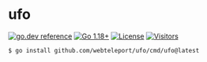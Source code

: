 # ufo

[![go.dev reference](https://img.shields.io/badge/go.dev-reference-007d9c?logo=go&logoColor=white)](https://pkg.go.dev/github.com/webteleport/ufo?tab=doc)
[![Go 1.18+](https://img.shields.io/github/go-mod/go-version/webteleport/ufo)](https://golang.org/dl/)
[![License](https://img.shields.io/github/license/webteleport/ufo?color=%23000&style=flat-round)](https://github.com/webteleport/ufo/blob/main/LICENSE)
[![Visitors](https://visitor-badge.glitch.me/badge?page_id=webteleport.ufo)](#)

```
$ go install github.com/webteleport/ufo/cmd/ufo@latest
```
